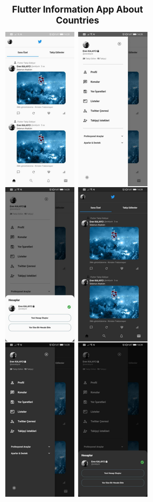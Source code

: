 <b><h1 align="center">Flutter Information App About Countries</h1></b>

<div class="photo-container" align="center">
  <img src="https://github.com/KLYCHUB/flutter_twitter_ui/blob/master/ss/1.jpg?raw=true" height="480",width="270">
  &nbsp;
  <img src="https://github.com/KLYCHUB/flutter_twitter_ui/blob/master/ss/2.jpg?raw=true" height="480",width="270">
  &nbsp;
  <img src="https://github.com/KLYCHUB/flutter_twitter_ui/blob/master/ss/3.jpg?raw=true" height="480",width="270">
  &nbsp;
  <img src="https://github.com/KLYCHUB/flutter_twitter_ui/blob/master/ss/4.jpg?raw=true" height="480",width="270">
  &nbsp;
  <img src="https://github.com/KLYCHUB/flutter_twitter_ui/blob/master/ss/5.jpg?raw=true" height="480",width="270">
  &nbsp;
  <img src="https://github.com/KLYCHUB/flutter_twitter_ui/blob/master/ss/6.jpg?raw=true" height="480",width="270">
  &nbsp;
</div>
